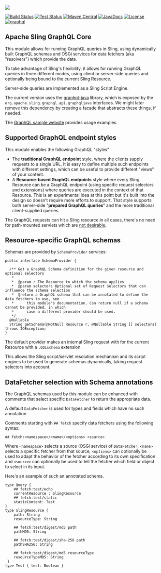 [<img src="https://sling.apache.org/res/logos/sling.png"/>](https://sling.apache.org)

 [![Build Status](https://builds.apache.org/buildStatus/icon?job=Sling/sling-org-apache-sling-graphql-core/master)](https://builds.apache.org/job/Sling/job/sling-org-apache-sling-graphql-core/job/master) [![Test Status](https://img.shields.io/jenkins/t/https/builds.apache.org/job/Sling/job/sling-org-apache-sling-graphql-core/job/master.svg)](https://builds.apache.org/job/Sling/job/sling-org-apache-sling-graphql-core/job/master/test_results_analyzer/) [![Maven Central](https://maven-badges.herokuapp.com/maven-central/org.apache.sling/org.apache.sling.graphql.core/badge.svg)](https://search.maven.org/#search%7Cga%7C1%7Cg%3A%22org.apache.sling%22%20a%3A%22org.apache.sling.graphql.core%22) [![JavaDocs](https://www.javadoc.io/badge/org.apache.sling/org.apache.sling.graphql.core.svg)](https://www.javadoc.io/doc/org.apache.sling/org.apache.sling.graphql.core) [![License](https://img.shields.io/badge/License-Apache%202.0-blue.svg)](https://www.apache.org/licenses/LICENSE-2.0) [![graphql](https://sling.apache.org/badges/group-graphql.svg)](https://github.com/apache/sling-aggregator/blob/master/docs/groups/graphql.md)

Apache Sling GraphQL Core
----

This module allows for running GraphQL queries in Sling, using dynamically built GraphQL schemas and
OSGi services for data fetchers (aka "resolvers") which provide the data.

To take advantage of Sling's flexibility, it allows for running GraphQL queries in three different modes,
using client or server-side queries and optionally being bound to the current Sling Resource.

Server-side queries are implemented as a Sling Script Engine.

The current version uses the [graphql-java](https://github.com/graphql-java/graphql-java) library, which
is exposed by the `org.apache.sling.graphql.api.graphqljava` interfaces. We might later remove this dependency
by creating a facade that abstracts these things, if needed.

The [GraphQL sample website](https://github.com/apache/sling-samples/tree/master/org.apache.sling.graphql.samples.website)
provides usage examples.
 
## Supported GraphQL endpoint styles

This module enables the following GraphQL "styles"

  * The **traditional GraphQL endpoint** style, where the clients supply requests to a single URL. It is easy to define
    multiple such endpoints with different settings, which can be useful to provide different "views" of your content.
  * A **Resource-based GraphQL endpoints** style where every Sling Resource can be a GraphQL endpoint (using specific 
    request selectors and extensions) where queries are executed in the context of that Resource. This is an experimental
    idea at this point but it's built into the design so doesn't require more efforts to support. That style supports both
    server-side "**prepared GraphQL queries**" and the more traditional client-supplied queries.
    
The GraphQL requests can hit a Sling resource in all cases, there's no need for path-mounted servlets which are [not desirable](https://sling.apache.org/documentation/the-sling-engine/servlets.html#caveats-when-binding-servlets-by-path-1).

## Resource-specific GraphQL schemas

Schemas are provided by `SchemaProvider` services:

    public interface SchemaProvider {
  
      /** Get a GraphQL Schema definition for the given resource and optional selectors
       *
       *  @param r The Resource to which the schema applies
       *  @param selectors Optional set of Request Selectors that can influence the schema selection
       *  @return a GraphQL schema that can be annotated to define the data fetchers to use, see
       *      this module's documentation. Can return null if a schema cannot be provided, in which
       *      case a different provider should be used.
       */
      @Nullable
      String getSchema(@NotNull Resource r, @Nullable String [] selectors) throws IOException;
    }

The default provider makes an internal Sling request with for the current Resource with a `.GQLschema` extension.

This allows the Sling script/servlet resolution mechanism and its script engines to be used to generate 
schemas dynamically, taking request selectors into account.

## DataFetcher selection with Schema annotations

The GraphQL schemas used by this module can be enhanced with comments
that select specific `DataFetcher` to return the appropriate data.

A default `DataFetcher` is used for types and fields which have no such annotation.

Comments starting with `## fetch` specify data fetchers using the following syntax:

    ## fetch:<namespace>/<name>/<options> <source>

Where `<namespace>` selects a source (OSGi service) of `DataFetcher`, `<name>` selects
a specific fetcher from that source, `<options>` can optionally be used to adapt the 
behavior of the fetcher according to its own specification and `<source>` can optionally
be used to tell the fetcher which field or object to select in its input.
    
Here's an example of such an annotated schema.    

    type Query {
        ## fetch:test/echo
        currentResource : SlingResource
        ## fetch:test/static
        staticContent: Test
    }
    type SlingResource { 
        path: String
        resourceType: String

        ## fetch:test/digest/md5 path
        pathMD5: String
    
        ## fetch:test/digest/sha-256 path
        pathSHA256: String

        ## fetch:test/digest/md5 resourceType
        resourceTypeMD5: String
     }
    type Test { test: Boolean }
